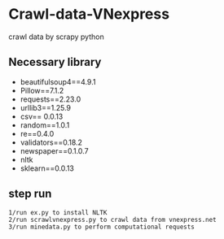 # Crawl-data-VNexpress
crawl data by scrapy python
## Necessary library
* beautifulsoup4==4.9.1
* Pillow==7.1.2
* requests==2.23.0
* urllib3==1.25.9
* csv== 0.0.13
* random==1.0.1
* re==0.4.0
* validators==0.18.2
* newspaper==0.1.0.7
* nltk
* sklearn==0.0.13

## step run
	1/run ex.py to install NLTK
	2/run scrawlvnexpress.py to crawl data from vnexpress.net
	3/run minedata.py to perform computational requests

